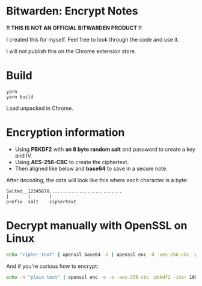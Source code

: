 # Bitwarden: Encrypt Notes

**!! THIS IS NOT AN OFFICIAL BITWARDEN PRODUCT !!**

I created this for myself. Feel free to look through the code and use it.

I will not publish this on the Chrome extension store.

# Build

```
yarn
yarn build
```

Load unpacked in Chrome.

# Encryption information

-   Using **PBKDF2** with **an 8 byte random salt** and password to create a key and IV.
-   Using **AES-256-CBC** to create the ciphertext.
-   Then aligned like below and **base64** to save in a secure note.

After decoding, the data will look like this where each character is a byte:

```
Salted__12345678...........................
|       |       |
prefix  salt    ciphertext
```

# Decrypt manually with OpenSSL on Linux

```bash
echo "cipher text" | openssl base64 -d | openssl enc -d -aes-256-cbc -pbkdf2 -iter 100000
```

And if you're curious how to encrypt:

```bash
echo -n "plain text" | openssl enc -e -a -aes-256-cbc -pbkdf2 -iter 100000
```
